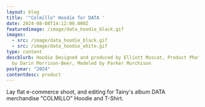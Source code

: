 ```yaml
---
layout: blog
title: '"Colmillo" Hoodie for DATA '
date: 2024-08-08T14:12:00.000Z
featuredimage: /image/data_hoodie_black.gif
images:
  - src: /image/data_hoodie_black.gif
  - src: /image/data_hoodie_white.gif
type: content
descblurb: Hoodie Designed and produced by Elliott Muscat, Product Photography
  by Darin Morrison-Beer, Modeled by Parker Murchison
postyear: "2024"
contentdesc: product
---
```

Lay flat e-commerce shoot, and editing for Tainy's album DATA merchandise "COLMILLO" Hoodie and T-Shirt.
